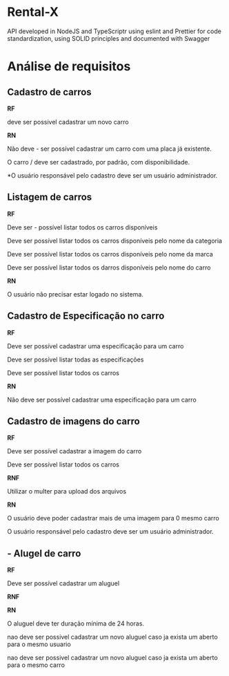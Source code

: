 # Rental-X
API developed in NodeJS and TypeScriptr using eslint and Prettier for code standardization, using SOLID principles and documented with Swagger

# Análise de requisitos

## Cadastro de carros

**RF**

deve ser possivel cadastrar um novo carro

**RN**

 Não deve - ser possível cadastrar um carro com uma placa já existente.

 O carro / deve ser cadastrado, por padrão, com disponibilidade.

 *O usuário responsável pelo cadastro deve ser um usuário administrador.


## Listagem de carros
 **RF**

 Deve ser - possível listar todos os carros disponíveis

 Deve ser possível listar todos os carros disponíveis pelo nome da categoria

 Deve ser possível listar todos os carros disponíveis pelo nome da marca

 Deve ser possível listar todos os darros disponíveis pelo nome do carro

 **RN**

 O usuário não precisar estar logado no sistema.


## Cadastro de Especificação no carro
 
 **RF**
 
 Deve ser possível cadastrar uma especificação para um carro

 Deve ser possível listar todas as especificações
 
 Deve ser possível listar todos os carros
 
 **RN**
 
 Não deve ser possível cadastrar uma especificação para um carro


## Cadastro de imagens do carro
 
 **RF**
 
 Deve ser possível cadastrar a imagem do carro
 
 Deve ser possível listar todos os carros
 
 **RNF**
 
 Utilizar o multer para upload dos arquivos
 
 **RN**
 
 O usuário deve poder cadastrar mais de uma imagem para 0 mesmo carro
 
 O usuário responsável pelo cadastro deve ser um usuário administrador.
 

## - Alugel de carro
 
 **RF**
 
 Deve ser possível cadastrar um aluguel

**RNF**

 **RN**
 
 O aluguel deve ter duração mínima de 24 horas.
 
 nao deve ser possivel cadastrar um novo aluguel caso ja exista um aberto para o mesmo usuario
 
 nao deve ser possivel cadastrar um novo aluguel caso ja exista um aberto para o mesmo carro